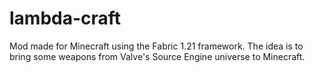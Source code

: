 # lambda-craft
Mod made for Minecraft using the Fabric 1.21 framework. The idea is to bring some weapons from Valve's Source Engine universe to Minecraft.
